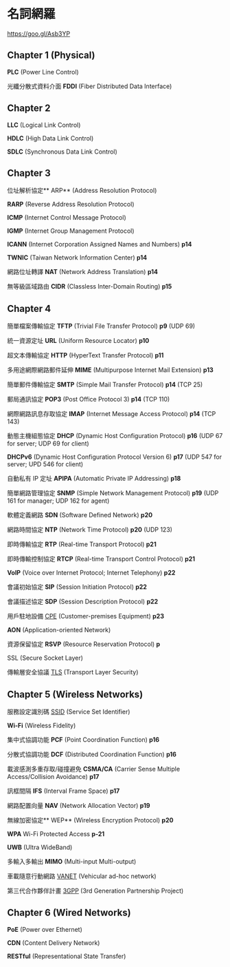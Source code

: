 # 名詞網羅

[](https://goo.gl/Asb3YP)https://goo.gl/Asb3YP

## Chapter 1 (Physical)

**PLC** (Power Line Control)

光纖分散式資料介面 **FDDI** (Fiber Distributed Data Interface)

## Chapter 2

**LLC** (Logical Link Control)

**HDLC** (High Data Link Control)

**SDLC** (Synchronous Data Link Control)

## Chapter 3

位址解析協定** ARP** (Address Resolution Protocol)

**RARP** (Reverse Address Resolution Protocol)

**ICMP** (Internet Control Message Protocol)

**IGMP** (Internet Group Management Protocol)

**ICANN** (Internet Corporation Assigned Names and Numbers) **p14**

**TWNIC** (Taiwan Network Information Center) **p14**

網路位址轉譯 **NAT** (Network Address Translation) **p14**

無等級區域路由 **CIDR** (Classless Inter-Domain Routing) **p15**

## Chapter 4

簡單檔案傳輸協定 **TFTP** (Trivial File Transfer Protocol) **p9** (UDP 69)

統一資源定址 **URL** (Uniform Resource Locator) **p10**

超文本傳輸協定 **HTTP** (HyperText Transfer Protocol) **p11**

多用途網際網路郵件延伸 **MIME** (Multipurpose Internet Mail Extension) **p13**

簡單郵件傳輸協定 **SMTP** (Simple Mail Transfer Protocol) **p14** (TCP 25)

郵局通訊協定 **POP3** (Post Office Protocol 3) **p14** (TCP 110)

網際網路訊息存取協定 **IMAP** (Internet Message Access Protocol) **p14** (TCP 143)

動態主機組態協定 **DHCP** (Dynamic Host Configuration Protocol) **p16** (UDP 67 for server; UDP 69 for client)

**DHCPv6** (Dynamic Host Configuration Protocol Version 6) **p17** (UDP 547 for server; UPD 546 for client)

自動私有 IP 定址 **APIPA** (Automatic Private IP Addressing) **p18**

簡單網路管理協定 **SNMP** (Simple Network Management Protocol) **p19** (UDP 161 for manager; UDP 162 for agent)

軟體定義網路 **SDN** (Software Defined Network) **p20**

網路時間協定 **NTP** (Network Time Protocol) **p20** (UDP 123)

即時傳輸協定 **RTP** (Real-time Transport Protocol) **p21**

即時傳輸控制協定 **RTCP** (Real-time Transport Control Protocol) **p21**

**VoIP** (Voice over Internet Protocol; Internet Telephony) **p22**

會議初始協定 **SIP** (Session Initiation Protocol) **p22**

會議描述協定 **SDP** (Session Description Protocol) **p22**

用戶駐地設備 [CPE](https://goo.gl/vT8ik6) (Customer-premises Equipment) **p23**

**AON** (Application-oriented Network)

資源保留協定 **RSVP** (Resource Reservation Protocol) **p**

SSL (Secure Socket Layer)

傳輸層安全協議 [TLS](https://goo.gl/YKS2GU) (Transport Layer Security)

## Chapter 5 (Wireless Networks)

服務設定識別碼 [SSID](https://goo.gl/jvP9j4) (Service Set Identifier)

**Wi-Fi** (Wireless Fidelity)

集中式協調功能 **PCF** (Point Coordination Function) **p16**

分散式協調功能 **DCF** (Distributed Coordination Function) **p16**

載波感測多重存取/碰撞避免 **CSMA/CA** (Carrier Sense Multiple Access/Collision Avoidance) **p17**

訊框間隔 **IFS** (Interval Frame Space) **p17**

網路配置向量 **NAV** (Network Allocation Vector) **p19**

無線加密協定** WEP** (Wireless Encryption Protocol) **p20**

**WPA** Wi-Fi Protected Access **p-21**

**UWB** (Ultra WideBand)

多輸入多輸出 **MIMO** (Multi-input Multi-output)

車載隨意行動網路 [VANET](https://goo.gl/krI4IY) (Vehicular ad-hoc network)

第三代合作夥伴計畫 [3GPP](https://goo.gl/s7nXAi) (3rd Generation Partnership Project)

## Chapter 6 (Wired Networks)

**PoE** (Power over Ethernet)

**CDN**  (Content Delivery Network)

**RESTful** (Representational State Transfer)